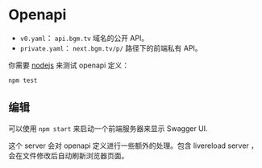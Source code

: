 # Openapi

- `v0.yaml`： `api.bgm.tv` 域名的公开 API。
- `private.yaml`： `next.bgm.tv/p/` 路径下的前端私有 API。

你需要 [nodejs](https://nodejs.org/) 来测试 openapi 定义：

```bash
npm test
```

## 编辑

可以使用 `npm start` 来启动一个前端服务器来显示 Swagger UI.

这个 server 会对 openapi 定义进行一些额外的处理。包含 livereload server ，会在文件修改后自动刷新浏览器页面。
